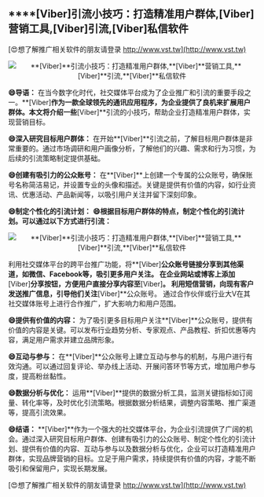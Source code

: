 ## ****[Viber]**引流小技巧：打造精准用户群体,**[Viber]**营销工具,**[Viber]**引流,**[Viber]**私信软件**

[😍想了解推广相关软件的朋友请登录 http://www.vst.tw](http://www.vst.tw)

 <center><img src="https://vst.tw/MP4/tuiguang/png/2.png" alt="**[Viber]**引流小技巧：打造精准用户群体,**[Viber]**营销工具,**[Viber]**引流,**[Viber]**私信软件"></center>

**😄导语：**
在当今数字化时代，社交媒体平台成为了企业推广和引流的重要手段之一。**[Viber]**作为一款全球领先的通讯应用程序，为企业提供了良机来扩展用户群体。本文将介绍一些**[Viber]**引流的小技巧，帮助企业打造精准用户群体，实现营销目标。

**😄深入研究目标用户群体：**
在开始**[Viber]**引流之前，了解目标用户群体是非常重要的。通过市场调研和用户画像分析，了解他们的兴趣、需求和行为习惯，为后续的引流策略制定提供基础。

**😄创建有吸引力的公众账号：**
在**[Viber]**上创建一个专属的公众账号，确保账号名称简洁易记，并设置专业的头像和描述。关键是提供有价值的内容，如行业资讯、优惠活动、产品新闻等，以吸引用户关注并留下深刻印象。

**😄制定个性化的引流计划：**
**😄根据目标用户群体的特点，制定个性化的引流计划。可以通过以下方式进行引流：**

 <center><img src="https://vst.tw/MP4/tuiguang/png/7.png" alt="**[Viber]**引流小技巧：打造精准用户群体,**[Viber]**营销工具,**[Viber]**引流,**[Viber]**私信软件"></center>

利用社交媒体平台的跨平台推广功能，将**[Viber]**公众账号链接分享到其他渠道，如微信、Facebook等，吸引更多用户关注。
在企业网站或博客上添加**[Viber]**分享按钮，方便用户直接分享内容至**[Viber]**。
利用短信营销，向现有客户发送推广信息，引导他们关注**[Viber]**公众账号。
通过合作伙伴或行业大V在其社交媒体账号上进行合作推广，扩大影响力和用户范围。

**😄提供有价值的内容：**
为了吸引更多目标用户关注**[Viber]**公众账号，提供有价值的内容是关键。可以发布行业趋势分析、专家观点、产品教程、折扣优惠等内容，满足用户需求并建立品牌形象。

**😄互动与参与：**
在**[Viber]**公众账号上建立互动与参与的机制，与用户进行有效沟通。可以通过回复评论、举办线上活动、开展问答环节等方式，增加用户参与度，提高粉丝黏性。

**😄数据分析与优化：**
运用**[Viber]**提供的数据分析工具，监测关键指标如订阅量、转化率等，及时优化引流策略。根据数据分析结果，调整内容策略、推广渠道等，提高引流效果。

**😄结语：**
**[Viber]**作为一个强大的社交媒体平台，为企业引流提供了广阔的机会。通过深入研究目标用户群体、创建有吸引力的公众账号、制定个性化的引流计划、提供有价值的内容、互动与参与以及数据分析与优化，企业可以打造精准用户群体，实现品牌营销的目标。立足于用户需求，持续提供有价值的内容，才能不断吸引和保留用户，实现长期发展。

[😍想了解推广相关软件的朋友请登录 http://www.vst.tw](http://www.vst.tw)



